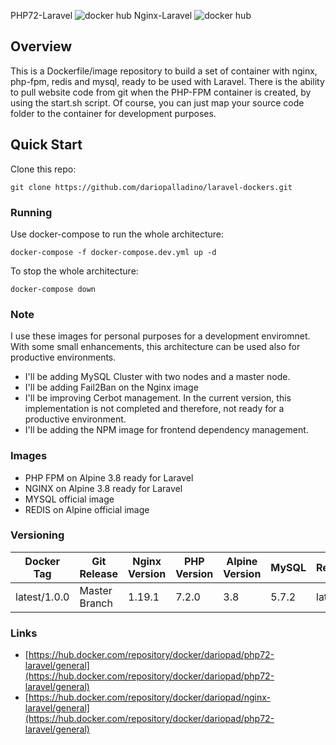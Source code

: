 PHP72-Laravel ![docker hub](https://img.shields.io/docker/pulls/dariopad/php72-laravel.svg?style=flat-square)
Nginx-Laravel ![docker hub](https://img.shields.io/docker/pulls/dariopad/nginx-laravel.svg?style=flat-square)

## Overview
This is a Dockerfile/image repository to build a set of container with nginx, php-fpm, redis and mysql, ready to be used with Laravel. There is the ability to pull website code from git when the PHP-FPM container is created, by using the start.sh script. Of course, you can just map your source code folder to the container for development purposes.

## Quick Start
Clone this repo:
```
git clone https://github.com/dariopalladino/laravel-dockers.git
```
### Running
Use docker-compose to run the whole architecture:
```
docker-compose -f docker-compose.dev.yml up -d
```
To stop the whole architecture:
```
docker-compose down
```

### Note
I use these images for personal purposes for a development enviromnet. With some small enhancements, this architecture can be used also for productive environments.

- I'll be adding MySQL Cluster with two nodes and a master node.
- I'll be adding Fail2Ban on the Nginx image
- I'll be improving Cerbot management. In the current version, this implementation is not completed and therefore, not ready for a productive environment.
- I'll be adding the NPM image for frontend dependency management.

### Images
- PHP FPM on Alpine 3.8 ready for Laravel
- NGINX on Alpine 3.8 ready for Laravel
- MYSQL official image
- REDIS on Alpine official image

### Versioning
| Docker Tag | Git Release | Nginx Version | PHP Version | Alpine Version | MySQL | Redis |
|-----|-------|-----|--------|--------|--------|--------| 
| latest/1.0.0 | Master Branch | 1.19.1 | 7.2.0 | 3.8 | 5.7.2 | latest |


### Links
- [https://hub.docker.com/repository/docker/dariopad/php72-laravel/general](https://hub.docker.com/repository/docker/dariopad/php72-laravel/general)
- [https://hub.docker.com/repository/docker/dariopad/nginx-laravel/general](https://hub.docker.com/repository/docker/dariopad/php72-laravel/general)

